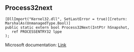 ## Process32next

```
[DllImport("Kernel32.dll", SetLastError = true)][return: MarshalAs(UnmanagedType.Bool)]
public static extern bool Process32Next(IntPtr hSnapshot,
   ref PROCESSENTRY32 lppe
);
```

Microsoft documentation: [Link](https://docs.microsoft.com/en-us/windows/win32/api/tlhelp32/nf-tlhelp32-process32next)
